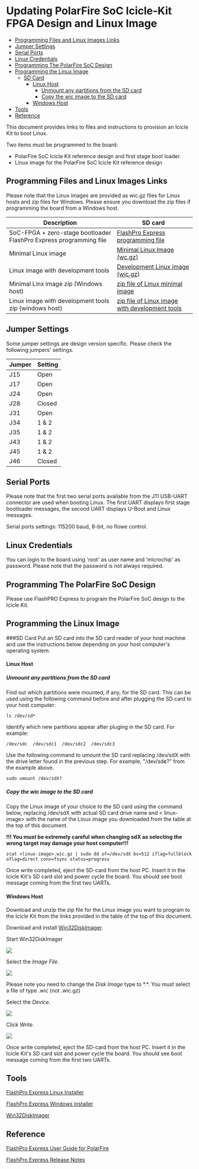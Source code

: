 # Updating PolarFire SoC  Icicle-Kit FPGA Design and Linux Image

- [Programming Files and Linux Images Links](#Links)
- [Jumper Settings](#Jumpers)
- [Serial Ports](#Serial-Ports)
- [Linux Credentials](#Credentials)
- [Programming The PolarFire SoC Design](#Programming-Design)
- [Programming the Linux Image](#Programming-Linux-Image)
    - [SD Card](#SD-Card) 
        - [Linux Host](#Linux-Host)
            - [Unmount any partitions from the SD card](#Unmount)
            - [Copy the wic image to the SD card](#Copy-wic)
        - [Windows Host](#Windows-Host)
- [Tools](#Tools)
- [Reference](#Reference)

This document provides links to files and instructions to provision an Icicle Kit to boot Linux.

Two items must be programmed to the board:
- PolarFire SoC Icicle Kit reference design and first stage boot loader.
- Linux image for the PolarFire SoC Icicle Kit reference design

<a name="Links"></a> 
##  Programming Files and Linux Images Links
Please note that the Linux images are provided as wic.gz files for Linux hosts and zip files for Windows. Please ensure you download the zip files if programming the board from a Windows host.

| Description                                                       | SD card |
| ----------------------------------------------- | --------- |
| SoC-FPGA + zero-stage bootloader FlashPro Express programming file | [FlashPro Express programming file](https://microchiptechnology-my.sharepoint.com/:u:/g/personal/cyril_jean_microchip_com/EfEZUeJqez5LjbgE7VLKQlIB7gD3O55D9AY2c-dymtsEmA?e=bTldiZ)  |
|  Minimal Linux image                        | [Minimal Linux Image (wc.gz)](https://microchiptechnology-my.sharepoint.com/:u:/g/personal/cyril_jean_microchip_com/EY7sfoD-Ud9Bqa0hTxnJCvABvZc4sZir87mYrWKxuN34vQ?e=lFas9R)  |
| Linux image with development tools | [Development Linux image (wic.gz)](https://microchiptechnology-my.sharepoint.com/:u:/g/personal/cyril_jean_microchip_com/EbPy2CSsm29ApA0y-wvGi2kBgLsGsP3g4HIdbVnh2RbkqQ?e=T4DtX3)  |
| Minimal Linx image zip (Windows host)| [zip file of Linux minimal image](https://microchiptechnology-my.sharepoint.com/:u:/g/personal/cyril_jean_microchip_com/EbmNJM8GO-NMlBtx_azAqA4B6Ruw_kOQoS5owypxR20hBA?e=tYSAOY)  |
| Linux image with development tools zip (windows host)| [zip file of Linux image with development tools](https://microchiptechnology-my.sharepoint.com/:u:/g/personal/cyril_jean_microchip_com/EXZmE6wahFJFqNVNOT1Yi2MBSfD0pCtGRLgqsch-kgnH0w?e=ZMYqS5)  |


<a name="Jumpers"></a>
## Jumper Settings
Some jumper settings are design version specific. Please check the following jumpers' settings.

|   Jumper  |  Setting |
| --------- | -------- |
|    J15    |   Open   |
|    J17    |   Open   |
|    J24    |   Open   |
|    J28    |  Closed  |
|    J31    |   Open   |
|    J34    |  1 & 2   |
|    J35    |  1 & 2   |
|    J43    |  1 & 2   |
|    J45    |  1 & 2   |
|    J46    |  Closed  |

<a name="Serial-Ports"></a>
## Serial Ports
Please note that the first two serial ports available from the J11 USB-UART connector are used when booting Linux. The first UART displays first stage bootloader messages, the second UART displays U-Boot and Linux messages.

Serial ports settings: 115200 baud, 8-bit, no flowe control.

<a name="Credentials"></a>
## Linux Credentials
You can login to the board using 'root' as user name and 'microchip' as password. Please note that the password is not always required.


<a name="Programming-Design"></a>
## Programming The PolarFire SoC Design
Please use FlashPRO Express to program the PolarFire SoC design to the Icicle Kit.

<a name="Programming-Linux-Image"></a>
## Programming the Linux Image
<a name="SD-Cardt"></a>
###SD Card 
Put an SD card into the SD card reader of your host machine and use the instructions below depending on your host computer's operating system.

<a name="Linux-Host"></a>
#### Linux Host

<a name="Unmount"></a>
##### Unmount any partitions from the SD card
Find out which partitions were mounted, if any, for the SD card. This can be used using the following command before and after plugging the SD card to your host computer:
```
ls /dev/sd*
```

Identify which new partitions appear after pluging in the SD card. For example:
```
/dev/sdc  /dev/sdc1  /dev/sdc2  /dev/sdc3
```
Use the following command to umount the SD card replacing /dev/sdX with the drive letter found in the previous step. For example, "/dev/sd**c**?" from the example above.


```
sudo umount /dev/sdX?
```

<a name="Copy-wic"></a>
##### Copy the wic image to the SD card
Copy the Linux image of your choice to the SD card using the command below, replacing /dev/sdX with actual SD card drive name and &lt; linux-image&gt; with the name of the Linux image you downloaded from the table at the top of this document.

**!!! You must be extremely careful when changing sdX as selecting the wrong target may damage your host computer!!!**

```
zcat <linux-image>.wic.gz | sudo dd of=/dev/sdX bs=512 iflag=fullblock oflag=direct conv=fsync status=progress
```
Once write completed, eject the SD-card from the host PC. Insert it in the Icicle Kit's SD card slot and power cycle the board. You should see boot message coming from the first two UARTs.

<a name="Windows-Host"></a>
#### Windows Host
Download and unzip the zip file for the Linux image you want to program to the Icicle Kit from the links provided in the table of the top of this document.

Download and install [Win32DiskImager](https://sourceforge.net/projects/win32diskimager/). 

Start Win32DiskImager

![](./images/start.png) 

Select the *Image File*.

![](./images/select-file.png) 

Please note you need to change the *Disk Image* type to \*.*. You must select a file of type .wic (not .wic.gz)

Select the *Device*.

![](./images/select-device.png) 

Click *Write*.

![](./images/progress.png) 

Once write completed, eject the SD-card from the host PC. Insert it in the Icicle Kit's SD card slot and power cycle the board. You should see boot message coming from the first two UARTs.

<a name="Tools"></a>
## Tools
[FlashPro Express Linux Installer](https://www.microsemi.com/document-portal/doc_download/1244910-download-programming-and-debug-v12-4-for-linux) 

[FlashPro Express Windows installer](https://www.microsemi.com/document-portal/doc_download/1244911-download-programming-and-debug-v12-4-for-windows) 

[Win32DiskImager](https://sourceforge.net/projects/win32diskimager/) 

<a name="Reference"></a>
## Reference
[FlashPro Express User Guide for PolarFire](https://www.microsemi.com/document-portal/doc_download/137627-flashpro-express-user-guide-for-polarfire) 

[FlashPro Express Release Notes](https://www.microsemi.com/document-portal/doc_download/1244868-programming-and-debug-tools-v12-4-release-notes) 



